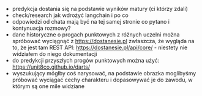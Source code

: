 * predykcja dostania się na podstawie wyników matury (ci którzy zdali)
* check/research jak wdrożyć langchain i po co
* odpowiedzi od chata mają być na tej samej stronie co pytano i kontynuacja rozmowy?
* dane historyczne o progach punktowych z różnych uczelni można spróbować wyciągnąć z https://dostanesie.pl zwłaszcza, że wygląda na to, że jest tam REST API: https://dostanesie.pl/api/core/ - niestety nie widziałem do niego dokumentacji
* do predykcji przyszłych progów punktowych można użyć: https://unit8co.github.io/darts/
* wyszukujący mógłby coś narysować, na podstawie obrazka moglibyśmy próbować wyciągać cechy charakteru i dopasowywać je do zawodu, w którym są one mile widziane

